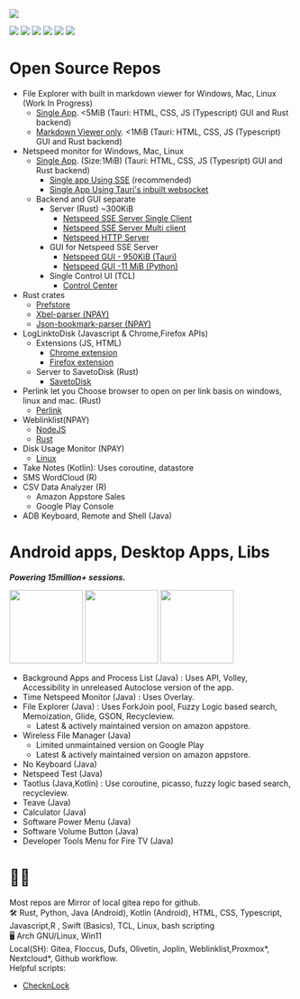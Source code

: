 ![](https://komarev.com/ghpvc/?username=visnkmr)
      
[![](https://img.shields.io/badge/-Linkedin-blue?style=flat-square&logo=Linkedin&logoColor=white)](https://www.linkedin.com/in/vishnunk-59124/)
[![](https://img.shields.io/badge/-Telegram-white?style=flat-square&logo=telegram)](https://vishnunkmr.t.me/)
[![](https://img.shields.io/badge/-Codeberg-white?style=flat-square&logo=codeberg)](https://codeberg.org/visnk)
[![](https://img.shields.io/badge/-Youtube-red?style=flat-square&logo=youtube)](https://youtube.com/@vishnunk)
[![](https://img.shields.io/badge/-Website-white?&style=flat-square&logo=Google-Chrome)](https://visnk.pages.dev/)
[![](https://img.shields.io/badge/-Gmail-white?&style=flat-square&logo=Gmail)](mailto:visnkmr@gmail.com)

  
# Open Source Repos    
  - File Explorer with built in markdown viewer for Windows, Mac, Linux (Work In Progress)
      - [Single App](https://github.com/visnkmr/markdown_viewer_pc/tree/explorer). <5MiB (Tauri: HTML, CSS, JS (Typescript) GUI and Rust backend)
      - [Markdown Viewer only](https://github.com/visnkmr/markdown_viewer_pc/). <1MiB (Tauri: HTML, CSS, JS (Typescript) GUI and Rust backend)
  - Netspeed monitor for Windows, Mac, Linux
      - [Single App](https://github.com/visnkmr/netspeed_pc/releases/latest). (Size:1MiB) (Tauri: HTML, CSS, JS (Typesript) GUI and Rust backend)
        - [Single app Using SSE](https://github.com/visnkmr/netspeed_pc) (recommended)
        - [Single App Using Tauri's inbuilt websocket](https://github.com/visnkmr/netspeed_tauri_websocket)
      - Backend and GUI separate
          - Server (Rust) ~300KiB
            - [Netspeed SSE Server Single Client](https://github.com/visnkmr/netspeed_server/releases/latest)
            - [Netspeed SSE Server Multi client](https://github.com/visnkmr/netspeed_server/tree/multi_sse_atomic)
            - [Netspeed HTTP Server](https://github.com/visnkmr/netspeed_server_http/releases/latest)  
          - GUI for Netspeed SSE Server
            - [Netspeed GUI - 950KiB (Tauri)](https://github.com/visnkmr/netspeed_gui/releases/latest)
            - [Netspeed GUI -11 MiB (Python)](https://github.com/visnkmr/ns_gui/releases/latest)  
          - Single Control UI (TCL)
            - [Control Center](https://github.com/visnkmr/netspeed_monitor_control_center)
  - Rust crates
    - [Prefstore](https://github.com/visnkmr/prefstore) 
    - [Xbel-parser (NPAY)](#)
    - [Json-bookmark-parser (NPAY)](#)
  - LogLinktoDisk (Javascript & Chrome,Firefox APIs)
    - Extensions (JS, HTML)
      - [Chrome extension](https://github.com/visnkmr/LogLink2Disk_chrome)
      - [Firefox extension](https://github.com/visnkmr/LogLink2Disk_Firefox_extension)
    - Server to SavetoDisk (Rust)
      - [SavetoDisk](https://github.com/visnkmr/savetodisk)
  - Perlink let you Choose browser to open on per link basis on windows, linux and mac. (Rust)
    - [Perlink](https://github.com/visnkmr/perlink)   
  - Weblinklist(NPAY)
    - [NodeJS](#)
    - [Rust](#)
  - Disk Usage Monitor (NPAY)
    - [Linux](#)
  - Take Notes (Kotlin): Uses coroutine, datastore
  - SMS WordCloud (R)
  - CSV Data Analyzer (R)
    - Amazon Appstore Sales 
    - Google Play Console
  - ADB Keyboard, Remote and Shell (Java)
    
  
# Android apps, Desktop Apps, Libs

<b><i>Powering 15million+ sessions.</i></b>

  <div>
    <a href="https://play.google.com/store/apps/developer?id=Vishnu+N+K"><img width="130px" src="https://play.google.com/intl/en_us/badges/images/badge_new.png" class="storebs bmargins" /></a>
              <a  href="https://www.amazon.com/gp/mas/dl/android?p=io.github.visnkmr.bapl&showAll=1"><img width="130px" src="https://images-na.ssl-images-amazon.com/images/G/01/mobile-apps/devportal2/res/images/amazon-appstore-badge-english-white.png" class="storebs bmargins" /></a>
                  <a  href="https://apps.microsoft.com/store/search?publisher=Vishnu%20N%20K"><img width="130px" src="https://get.microsoft.com/images/en-us%20dark.svg" class="storebs bmargins" /></a>
  </div>
    
    
- Background Apps and Process List (Java) : Uses API, Volley, Accessibility in unreleased Autoclose version of the app.
- Time Netspeed Monitor (Java) : Uses Overlay.
- File Explorer (Java) : Uses ForkJoin pool, Fuzzy Logic based search, Memoization, Glide, GSON, Recycleview.
  - Latest & actively maintained version on amazon appstore.
- Wireless File Manager (Java)
  - Limited unmaintained version on Google Play
  - Latest & actively maintained version on amazon appstore.
- No Keyboard (Java)
- Netspeed Test (Java)
- Taotlus (Java,Kotlin) : Use coroutine, picasso, fuzzy logic based search, recycleview.
- Teave (Java)
- Calculator (Java)
- Software Power Menu (Java)
- Software Volume Button (Java)
- Developer Tools Menu for Fire TV (Java)

# 👨‍💻
Most repos are Mirror of local gitea repo for github.  
🛠️ Rust, Python, Java (Android), Kotlin  (Android), HTML, CSS, Typescript, Javascript,R , Swift (Basics), TCL, Linux, bash scripting  
🖥️ Arch GNU/Linux, Win11  
Local(SH): Gitea, Floccus, Dufs, Olivetin, Joplin, Weblinklist,Proxmox*, Nextcloud*, Github workflow.  
Helpful scripts: 
  - [ChecknLock](https://github.com/visnkmr/checknlock)  
<!--
**visnkmr/visnkmr** is a ✨ _special_ ✨ repository because its `README.md` (this file) appears on your GitHub profile.

Here are some ideas to get you started:

- 🔭 I’m currently working on ...
- 🌱 I’m currently learning ...
- 👯 I’m looking to collaborate on ...
- 🤔 I’m looking for help with ...
- 💬 Ask me about ...
- 📫 How to reach me: ...
- 😄 Pronouns: ...
- ⚡ Fun fact: ...
-->
